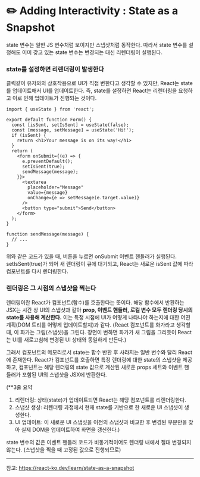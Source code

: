 # ✏️ Adding Interactivity : State as a Snapshot

state 변수는 일반 JS 변수처럼 보이지만 스냅샷처럼 동작한다.
따라서 state 변수를 설정해도 이미 갖고 있는 state 변수는 변경되는 대신 리렌더링이 실행된다.

### state를 설정하면 리렌더링이 발생한다

클릭같이 유저와의 상호작용으로 UI가 직접 변한다고 생각할 수 있지만, React는 state를 업데이트해서 UI를 업데이트한다. 즉, state를 설정하면 React는 리렌더링을 요청하고 이로 인해 업데이트가 진행되는 것이다.

```
import { useState } from 'react';

export default function Form() {
  const [isSent, setIsSent] = useState(false);
  const [message, setMessage] = useState('Hi!');
  if (isSent) {
    return <h1>Your message is on its way!</h1>
  }
  return (
    <form onSubmit={(e) => {
      e.preventDefault();
      setIsSent(true);
      sendMessage(message);
    }}>
      <textarea
        placeholder="Message"
        value={message}
        onChange={e => setMessage(e.target.value)}
      />
      <button type="submit">Send</button>
    </form>
  );
}

function sendMessage(message) {
  // ...
}
```

위와 같은 코드가 있을 때, 버튼을 누르면 onSubmit 이벤트 핸들러가 실행된다.
setIsSent(true)가 되어 새 렌더링이 큐에 대기되고, React는 새로운 isSent 값에 따라 컴포넌트를 다시 렌더링한다.

### 렌더링은 그 시점의 스냅샷을 찍는다

렌더링이란 React가 컴포넌트(함수)를 호출한다는 뜻이다.
해당 함수에서 반환하는 JSX는 시간 상 UI의 스냅샷과 같아 **prop, 이벤트 핸들러, 로컬 변수 모두 렌더링 당시의 state를 사용해 계산한다.** 이는 특정 시점에 UI가 어떻게 나타나야 하는지에 대한 어떤 계획(DOM 트리를 어떻게 업데이트할지)과 같다. (React 컴포넌트를 화가라고 생각할 때, 이 화가는 그림(스냅샷)을 그린다. 장면이 변하면 화가가 새 그림을 그리듯이 React는 UI를 새로고침해 변경된 UI 상태와 동일하게 만든다.)

그래서 컴포넌트의 메모리로서 state는 함수 반환 후 사라지는 일반 변수와 달리 React에 존재한다. React가 컴포넌트를 호출하면 특정 렌더링에 대한 state의 스냅샷을 제공하고, 컴포넌트는 해당 렌더링의 state 값으로 계산된 새로운 props 세트와 이벤트 핸들러가 포함된 UI의 스냅샷을 JSX에 반환한다.

(\*\*3줄 요약

1. 리렌더링: 상태(state)가 업데이트되면 React는 해당 컴포넌트를 리렌더링한다.
2. 스냅샷 생성: 리렌더링 과정에서 현재 state를 기반으로 한 새로운 UI 스냅샷이 생성한다.
3. UI 업데이트: 이 새로운 UI 스냅샷을 이전의 스냅샷과 비교한 후 변경된 부분만을 찾아 실제 DOM을 업데이트하여 화면을 갱신한다.)

state 변수의 값은 이벤트 핸들러 코드가 비동기적이어도 렌더링 내에서 절대 변경되지 않는다.
(스냅샷을 찍을 때 고정된 값으로 진행되므로)

---

참고: https://react-ko.dev/learn/state-as-a-snapshot

